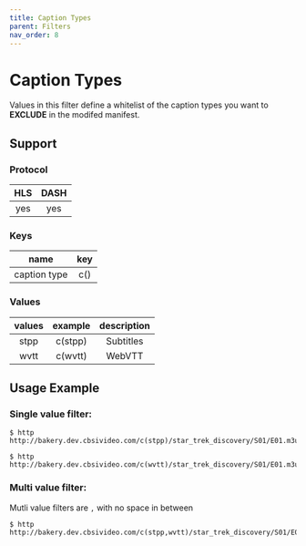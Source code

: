 ```yaml
---
title: Caption Types
parent: Filters
nav_order: 8
---
```


# Caption Types
Values in this filter define a whitelist of the caption types you want to **EXCLUDE** in the modifed manifest.

## Support

### Protocol

HLS | DASH |
:--:|:----:|
yes | yes  |

### Keys

| name          | key |
|:-------------:|:---:|
| caption type  | c() |

### Values

| values | example | description |
|:------:|:-------:|:-----------:|
| stpp   | c(stpp) | Subtitles   |
| wvtt   | c(wvtt) | WebVTT      |


## Usage Example 
### Single value filter:

    $ http http://bakery.dev.cbsivideo.com/c(stpp)/star_trek_discovery/S01/E01.m3u8

    $ http http://bakery.dev.cbsivideo.com/c(wvtt)/star_trek_discovery/S01/E01.m3u8


### Multi value filter:
Mutli value filters are `,` with no space in between

    $ http http://bakery.dev.cbsivideo.com/c(stpp,wvtt)/star_trek_discovery/S01/E01.m3u8

